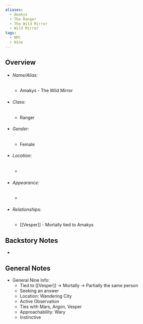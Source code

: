 ```yaml
---
aliases:
  - Amakys
  - The Ranger
  - The Wild Mirror
  - Wild Mirror
tags:
  - NPC
  - Nine
---
```


## Overview
- ###### Name/Alias:  
	- Amakys - The Wild Mirror
- ###### Class: 
	- Ranger
- ###### Gender: 
	- Female
- ###### Location: 
	- 
- ###### Appearance:
	- 
- ###### Relationships: 
	- [[Vesper]] - Mortally tied to Amakys



## Backstory Notes

- 




## General Notes

- General Nine Info:
	- Tied to [[Vesper]] -> Mortally -> Partially the same person
	- Seeking an answer
	- Location: Wandering City
	- Active Observation
	- Ties with Mars, Argon, Vesper
	- Approachability: Wary
	- Instinctive


